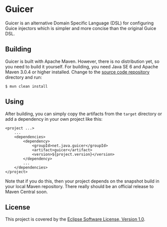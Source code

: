 # Guicer

Guicer is an alternative Domain Specific Language (DSL) for configuring Guice
injectors which is simpler and more concise than the original Guice DSL.

## Building

Guicer is built with Apache Maven.
However, there is no distribution yet, so you need to build it yourself.
For building, you need Java SE 6 and Apache Maven 3.0.4 or higher installed.
Change to the [source code repository] directory and run:

    $ mvn clean install

## Using

After building, you can simply copy the artifacts from the `target` directory
or add a dependency in your own project like this:

    <project ...>
        ...
        <dependencies>
            <dependency>
                <groupId>net.java.guicer</groupId>
                <artifact>guicer</artifact>
                <version>${project.version}</version>
            </dependency>
            ...
        </dependencies>
    </project>

Note that if you do this, then your project depends on the snapshot build in
your local Maven repository.
There really should be an official release to Maven Central soon.

## License

This project is covered by the [Eclipse Software License, Version 1.0][ESL-1.0].

[Guice]: http://code.google.com/p/google-guice/
[Source Code Repository]: http://github.com/christian-schlichtherle/guicer
[ESL-1.0]: http://www.eclipse.org/legal/epl-v10.html
